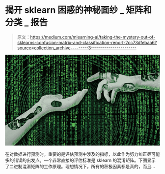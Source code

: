 # 揭开 sklearn 困惑的神秘面纱 _ 矩阵和分类 _ 报告

> 原文：<https://medium.com/mlearning-ai/taking-the-mystery-out-of-sklearns-confusion-matrix-and-classification-report-2cc73dfebaa6?source=collection_archive---------3----------------------->

![](img/dc018a480f504cef0fb11c443cff181a.png)

在对数据进行预测时，重要的是评估预测中涉及的指标，以此作为努力纠正尽可能多的错误的出发点。一个非常直接的评估标准是 sklearn 的混淆矩阵。下图显示了二进制混淆矩阵的工作原理。理想情况下，所有的积极因素都是真的，而且…